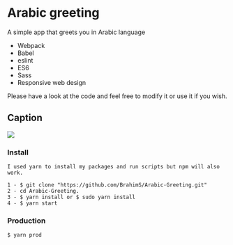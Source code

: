 # Arabic greeting
A simple app that greets you in Arabic language

* Webpack
* Babel
* eslint
* ES6
* Sass
* Responsive web design

 Please have a look at the code and feel free to modify it or use it if you wish.

## Caption
![](http://brahimsourny.com/cdnLinks/arabicGreeting.jpg)

### Install
```
I used yarn to install my packages and run scripts but npm will also work.

1 - $ git clone "https://github.com/BrahimS/Arabic-Greeting.git"
2 - cd Arabic-Greeting.
3 - $ yarn install or $ sudo yarn install
4 - $ yarn start

```
### Production

```
$ yarn prod
